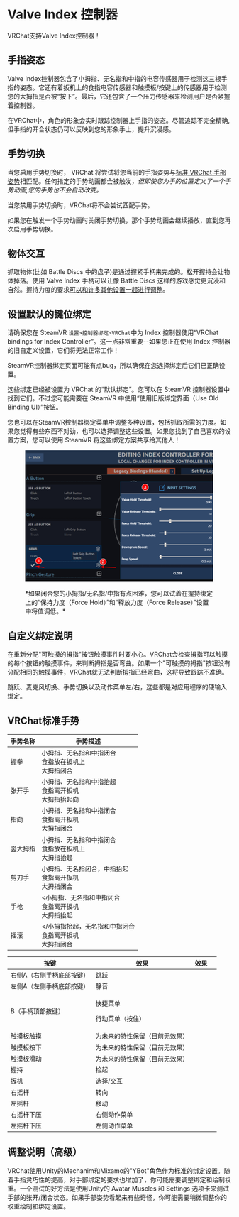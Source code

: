 # Valve Index 控制器

VRChat支持Valve Index控制器！

## 手指姿态

Valve Index控制器包含了小拇指、无名指和中指的电容传感器用于检测这三根手指的姿态。它还有着扳机上的食指电容传感器和触摸板/按键上的传感器用于检测您的大拇指是否被“按下”。最后，它还包含了一个压力传感器来检测用户是否紧握着控制器。

在VRChat中，角色的形象会实时跟踪控制器上手指的姿态。尽管追踪不完全精确,但手指的开合状态仍可以反映到您的形象手上，提升沉浸感。

## 手势切换

当您启用手势切换时， VRChat 将尝试将您当前的手指姿势与[标准 VRChat 手部姿势](https://docs.vrchat.com/docs/valve-index#section-vrchat-standard-hand-poses)相匹配。任何指定的手势动画都会被触发，*但即使您为手的位置定义了一个手势动画,您的手势也不会自动改变。*

当您禁用手势切换时，VRChat将不会尝试匹配手势。

如果您在触发一个手势动画时关闭手势切换，那个手势动画会继续播放，直到您再次启用手势切换。

## 物体交互

抓取物体(比如 Battle Discs 中的盘子)是通过握紧手柄来完成的。松开握持会让物体掉落。使用 Valve Index 手柄可以让像 Battle Discs 这样的游戏感觉更沉浸和自然。握持力度的要求[可以和许多其他设置一起进行调整](https://docs.vrchat.com/docs/valve-index#section-set-default-bindings)。

## 设置默认的键位绑定

请确保您在 SteamVR `设置>控制器绑定>VRChat`中为 Index 控制器使用“VRChat bindings for Index Controller”。这一点非常重要--如果您正在使用 Index 控制器的旧自定义设置，它们将无法正常工作！

SteamVR控制器绑定页面可能有点bug，所以确保在您选择绑定后它们已正确设置。

这些绑定已经被设置为 VRChat 的“默认绑定”。您可以在 SteamVR 控制器设置中找到它们。不过您可能需要在 SteamVR 中使用“使用旧版绑定界面（Use Old Binding UI）”按钮。

您也可以在SteamVR控制器绑定菜单中调整多种设置，包括抓取所需的力度。如果您觉得有些东西不对劲，也可以选择调整这些设置。如果您找到了自己喜欢的设置方案，您可以使用 SteamVR 将这些绑定方案共享给其他人！

<figure><img src="../../.gitbook/assets/8d84f6f-chrome_2019-05-29_17-39-32.png" alt=""><figcaption><p>
*如果闭合您的小拇指/无名指/中指有点困难，您可以试着在握持绑定上的“保持力度（Force Hold）”和“释放力度（Force Release）”设置中将值调低。*
</p></figcaption></figure>

## 自定义绑定说明

在重新分配"可触摸的拇指"按钮触摸事件时要小心。VRChat会检查拇指可以触摸的每个按钮的触摸事件，来判断拇指是否弯曲。如果一个"可触摸的拇指"按钮没有分配相同的触摸事件，VRChat就无法判断拇指已经弯曲，这将导致跟踪不准确。

跳跃、麦克风切换、手势切换以及动作菜单左/右，这些都是对应用程序的硬输入绑定。

## VRChat标准手势

手势名称 | 手势描述
-------- | --------
握拳 | 小拇指、无名指和中指闭合<br>食指放在扳机上<br>大拇指闭合
张开手 | 小拇指、无名指和中指抬起<br>食指离开扳机<br>大拇指抬起向
指向 | 小拇指、无名指和中指闭合<br>食指离开扳机<br>大拇指闭合
竖大拇指 | 小拇指、无名指和中指闭合<br>食指放在扳机上<br>大拇指抬起
剪刀手 | 小拇指、无名指闭合，中指抬起<br>食指离开扳机<br>大拇指闭合
手枪 | <小拇指、无名指和中指闭合<br>食指离开扳机<br>大拇指抬起
摇滚 | </小拇指抬起，无名指和中指闭合<br>食指离开扳机<br>大拇指闭合

<table><thead><tr><th>按键</th><th>效果</th><th data-hidden>效果</th><th data-hidden></th></tr></thead><tbody><tr><td>右侧A（右侧手柄底部按键）</td><td>跳跃</td><td></td><td></td></tr><tr><td>左侧A（左侧手柄底部按键）</td><td>静音</td><td></td><td></td></tr><tr><td>B（手柄顶部按键）</td><td><p>快捷菜单</p><p>行动菜单（按住）</p></td><td></td><td></td></tr><tr><td>触摸板触摸</td><td>为未来的特性保留（目前无效果）</td><td></td><td></td></tr><tr><td>触摸板按下</td><td>为未来的特性保留（目前无效果）</td><td></td><td></td></tr><tr><td>触摸板滑动</td><td>为未来的特性保留（目前无效果）</td><td></td><td></td></tr><tr><td>握持</td><td>捡起</td><td></td><td></td></tr><tr><td>扳机</td><td>选择/交互</td><td></td><td></td></tr><tr><td>右摇杆</td><td>转向</td><td></td><td></td></tr><tr><td>左摇杆</td><td>移动</td><td></td><td></td></tr><tr><td>右摇杆下压</td><td>右侧动作菜单</td><td></td><td></td></tr><tr><td>左摇杆下压</td><td>左侧动作菜单</td><td></td><td></td></tr></tbody></table>

## 调整说明（高级）

VRChat使用Unity的Mechanim和Mixamo的"YBot"角色作为标准的绑定设置。随着手指灵巧性的提高，对手部绑定的要求也增加了，你可能需要调整绑定和绘制权重。一个测试的好方法是使用Unity的 Avatar Muscles 和 Settings 选项卡来测试手部的张开/闭合状态。如果手部姿势看起来有些奇怪，你可能需要稍微调整你的权重绘制和绑定设置。

